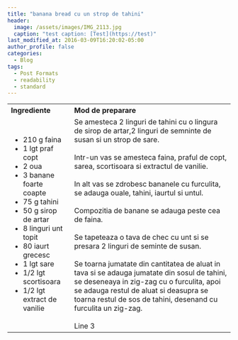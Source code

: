 ```yaml
---
title: "banana bread cu un strop de tahini"
header:
  image: /assets/images/IMG_2113.jpg
  caption: "test caption: [Test](https://test)"
last_modified_at: 2016-03-09T16:20:02-05:00
author_profile: false
categories:
  - Blog
tags:
  - Post Formats
  - readability
  - standard
---
```

<table style="width: 100%; border-collapse: collapse;">
  <tr>
    <th style="text-align: left;">Ingrediente</th>
    <th style="text-align: left;">Mod de preparare</th>
  </tr>
  <tr>
    <td>
      <ul>
        <li>210 g faina</li>
        <li>1 lgt praf copt</li>
        <li>2 oua</li>
        <li>3 banane foarte coapte</li>
        <li>75 g tahini</li>
        <li>50 g sirop de artar</li>
        <li>8 linguri unt topit</li>
        <li>80 iaurt grecesc</li>
        <li>1 lgt sare</li>
        <li>1/2 lgt scortisoara</li>
        <li>1/2 lgt extract de vanilie</li>
      </ul>
    </td>
    <td>
      Se amesteca 2 linguri de tahini cu o lingura de sirop de artar,2 linguri de semninte de susan si un strop de sare. <br><br>
      Intr-un vas se amesteca faina, praful de copt, sarea, scortisoara si extractul de vanilie. <br><br>
      In alt vas se zdrobesc bananele cu furculita, se adauga ouale, tahini, iaurtul si untul. <br><br>
      Compozitia de banane se adauga peste cea de faina. <br><br>
      Se tapeteaza o tava de chec cu unt si se presara 2 linguri de seminte de susan. <br><br>
      Se toarna jumatate din cantitatea de aluat in tava si se adauga jumatate din sosul de tahini, se deseneaya in zig-zag cu o furculita, apoi se adauga restul de aluat si deasupra se toarna restul de sos de tahini, desenand cu furculita un zig-zag. <br><br>
      Line 3
    </td>
  </tr>
</table>

